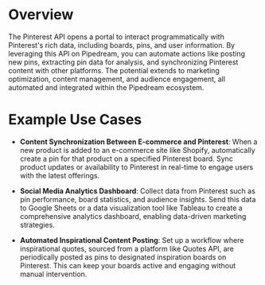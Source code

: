 # Overview

The Pinterest API opens a portal to interact programmatically with Pinterest's rich data, including boards, pins, and user information. By leveraging this API on Pipedream, you can automate actions like posting new pins, extracting pin data for analysis, and synchronizing Pinterest content with other platforms. The potential extends to marketing optimization, content management, and audience engagement, all automated and integrated within the Pipedream ecosystem.

# Example Use Cases

- **Content Synchronization Between E-commerce and Pinterest**: When a new product is added to an e-commerce site like Shopify, automatically create a pin for that product on a specified Pinterest board. Sync product updates or availability to Pinterest in real-time to engage users with the latest offerings.

- **Social Media Analytics Dashboard**: Collect data from Pinterest such as pin performance, board statistics, and audience insights. Send this data to Google Sheets or a data visualization tool like Tableau to create a comprehensive analytics dashboard, enabling data-driven marketing strategies.

- **Automated Inspirational Content Posting**: Set up a workflow where inspirational quotes, sourced from a platform like Quotes API, are periodically posted as pins to designated inspiration boards on Pinterest. This can keep your boards active and engaging without manual intervention.
